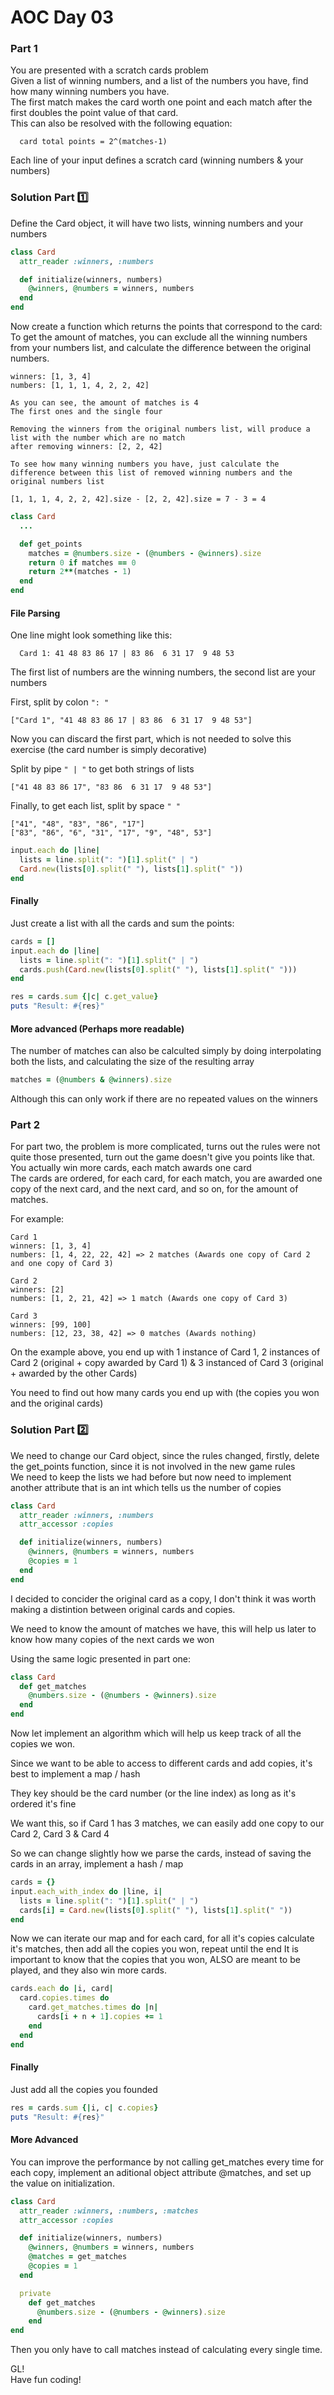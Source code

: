 # AOC Day 03

### Part 1

You are presented with a scratch cards problem<br>
Given a list of winning numbers, and a list of the numbers you have, find how many winning numbers you have.<br>
The first match makes the card worth one point and each match after the first doubles the point value of that card.<br>
This can also be resolved with the following equation:<br>

```
  card total points = 2^(matches-1) 
```

Each line of your input defines a scratch card (winning numbers & your numbers)

### Solution Part 1️⃣

Define the Card object, it will have two lists, winning numbers and your numbers

```rb
class Card
  attr_reader :winners, :numbers

  def initialize(winners, numbers)
    @winners, @numbers = winners, numbers
  end
end
```

Now create a function which returns the points that correspond to the card:<br>
To get the amount of matches, you can exclude all the winning numbers from your numbers list, and calculate the difference between the original numbers.

```
winners: [1, 3, 4]
numbers: [1, 1, 1, 4, 2, 2, 42]

As you can see, the amount of matches is 4
The first ones and the single four

Removing the winners from the original numbers list, will produce a list with the number which are no match
after removing winners: [2, 2, 42]

To see how many winning numbers you have, just calculate the difference between this list of removed winning numbers and the original numbers list

[1, 1, 1, 4, 2, 2, 42].size - [2, 2, 42].size = 7 - 3 = 4
```

```rb
class Card
  ...

  def get_points
    matches = @numbers.size - (@numbers - @winners).size
    return 0 if matches == 0  
    return 2**(matches - 1)
  end
end
```



#### File Parsing

One line might look something like this:

      Card 1: 41 48 83 86 17 | 83 86  6 31 17  9 48 53

The first list of numbers are the winning numbers, the second list are your numbers

First, split by colon `": "`

    ["Card 1", "41 48 83 86 17 | 83 86  6 31 17  9 48 53"]

Now you can discard the first part, which is not needed to solve this exercise (the card number is simply decorative)

Split by pipe `" | "` to get both strings of lists

    ["41 48 83 86 17", "83 86  6 31 17  9 48 53"]

Finally, to get each list, split by space `" "`

    ["41", "48", "83", "86", "17"]
    ["83", "86", "6", "31", "17", "9", "48", 53"]


```rb
input.each do |line|
  lists = line.split(": ")[1].split(" | ")
  Card.new(lists[0].split(" "), lists[1].split(" "))
end
```

#### Finally

Just create a list with all the cards and sum the points:

```rb
cards = []
input.each do |line|
  lists = line.split(": ")[1].split(" | ")
  cards.push(Card.new(lists[0].split(" "), lists[1].split(" ")))
end

res = cards.sum {|c| c.get_value}
puts "Result: #{res}"
```

#### More advanced (Perhaps more readable)

The number of matches can also be calculted simply by doing interpolating both the lists, and calculating the size of the resulting array

```rb
matches = (@numbers & @winners).size
```

Although this can only work if there are no repeated values on the winners

### Part 2

For part two, the problem is more complicated, turns out the rules were not quite those presented, turn out the game doesn't give you points like that.<br>
You actually win more cards, each match awards one card<br>
The cards are ordered, for each card, for each match, you are awarded one copy of the next card, and the next card, and so on, for the amount of matches.<br>

For example:

```
Card 1
winners: [1, 3, 4]
numbers: [1, 4, 22, 22, 42] => 2 matches (Awards one copy of Card 2 and one copy of Card 3)

Card 2
winners: [2]
numbers: [1, 2, 21, 42] => 1 match (Awards one copy of Card 3)

Card 3
winners: [99, 100]
numbers: [12, 23, 38, 42] => 0 matches (Awards nothing)
```

On the example above, you end up with 1 instance of Card 1, 2 instances of Card 2 (original + copy awarded by Card 1) & 3 instanced of Card 3 (original + awarded by the other Cards)

You need to find out how many cards you end up with (the copies you won and the original cards)

### Solution Part 2️⃣

We need to change our Card object, since the rules changed, firstly, delete the get_points function, since it is not involved in the new game rules<br>
We need to keep the lists we had before but now need to implement another attribute that is an int which tells us the number of copies

```rb
class Card
  attr_reader :winners, :numbers
  attr_accessor :copies

  def initialize(winners, numbers)
    @winners, @numbers = winners, numbers
    @copies = 1
  end
end
```

I decided to concider the original card as a copy, I don't think it was worth making a distintion between original cards and copies.<br>

We need to know the amount of matches we have, this will help us later to know how many copies of the next cards we won<br>

Using the same logic presented in part one:<br>

```rb
class Card
  def get_matches
    @numbers.size - (@numbers - @winners).size
  end
end
```

Now let implement an algorithm which will help us keep track of all the copies we won.<br>

Since we want to be able to access to different cards and add copies, it's best to implement a map / hash<br>

They key should be the card number (or the line index) as long as it's ordered it's fine<br>

We want this, so if Card 1 has 3 matches, we can easily add one copy to our Card 2, Card 3 & Card 4<br>

So we can change slightly how we parse the cards, instead of saving the cards in an array, implement a hash / map<br>

```rb
cards = {}
input.each_with_index do |line, i|
  lists = line.split(": ")[1].split(" | ")
  cards[i] = Card.new(lists[0].split(" "), lists[1].split(" "))
end
```

Now we can iterate our map and for each card, for all it's copies calculate it's matches, then add all the copies you won, repeat until the end
It is important to know that the copies that you won, ALSO are meant to be played, and they also win more cards.

```rb
cards.each do |i, card|
  card.copies.times do
    card.get_matches.times do |n|
      cards[i + n + 1].copies += 1
    end
  end
end
```

#### Finally

Just add all the copies you founded

```rb
res = cards.sum {|i, c| c.copies}
puts "Result: #{res}"
```

#### More Advanced

You can improve the performance by not calling get_matches every time for each copy, implement an aditional object attribute @matches, and set up the value on initialization.

```rb
class Card
  attr_reader :winners, :numbers, :matches
  attr_accessor :copies

  def initialize(winners, numbers)
    @winners, @numbers = winners, numbers
    @matches = get_matches
    @copies = 1
  end

  private
    def get_matches
      @numbers.size - (@numbers - @winners).size
    end
end
```

Then you only have to call matches instead of calculating every single time.

GL!<br>
Have fun coding!